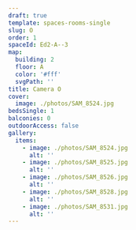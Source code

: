 ```yaml
---
draft: true
template: spaces-rooms-single
slug: O
order: 1
spaceId: Ed2-A--3
map: 
  building: 2
  floor: A
  color: '#fff'
  svgPath: ''
title: Camera O
cover:
  image: ./photos/SAM_8524.jpg
bedsSingle: 1
balconies: 0
outdoorAccess: false
gallery:
  items:
    - image: ./photos/SAM_8524.jpg
      alt: ''
    - image: ./photos/SAM_8525.jpg
      alt: ''
    - image: ./photos/SAM_8526.jpg
      alt: ''
    - image: ./photos/SAM_8528.jpg
      alt: ''
    - image: ./photos/SAM_8531.jpg
      alt: ''
---
```

